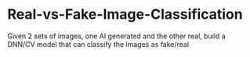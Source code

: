 # Real-vs-Fake-Image-Classification
Given 2 sets of images, one AI generated and the other real, build a DNN/CV model that can classify the images as fake/real
